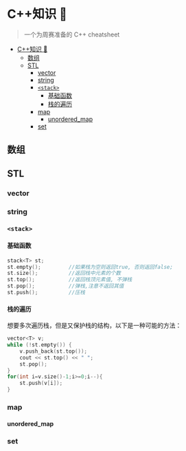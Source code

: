# C++知识 🤭

> 一个为周赛准备的 C++ cheatsheet

- [C++知识 🤭](#c知识-)
  - [数组](#数组)
  - [STL](#stl)
    - [vector](#vector)
    - [string](#string)
    - [`<stack>`](#stack)
      - [基础函数](#基础函数)
      - [栈的遍历](#栈的遍历)
    - [map](#map)
      - [unordered_map](#unordered_map)
    - [set](#set)

## 数组

## STL

### vector

### string

### `<stack>`

#### 基础函数

```c++
stack<T> st;
st.empty();         //如果栈为空则返回true, 否则返回false;
st.size();          //返回栈中元素的个数
st.top();           //返回栈顶元素值, 不弹栈
st.pop();           //弹栈,注意不返回其值
st.push();          //压栈
```

#### 栈的遍历

想要多次遍历栈，但是又保护栈的结构，以下是一种可能的方法：

```c++
vector<T> v;
while (!st.empty()) {
    v.push_back(st.top()); 
    cout << st.top() << " ";
    st.pop();
}
for(int i=v.size()-1;i>=0;i--){
    st.push(v[i]);
}

```

### map

#### unordered_map

### set
